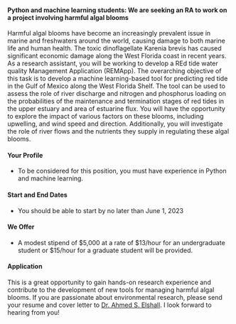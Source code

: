 #### Python and machine learning students: We are seeking an RA to work on a project involving harmful algal blooms

Harmful algal blooms have become an increasingly prevalent issue in marine and freshwaters around the world, causing damage to both marine life and human health. The toxic dinoflagellate Karenia brevis has caused significant economic damage along the West Florida coast in recent years. As a research assistant, you will be working to develop a REd tide water quality Management Application (REMApp).  The overarching objective of this task is to develop a machine learning-based tool for predicting red tide in the Gulf of Mexico along the West Florida Shelf. The tool can be used to assess the role of river discharge and nitrogen and phosphorus loading on the probabilities of the maintenance and termination stages of red tides in the upper estuary and area of estuarine flux.  You will  have the opportunity to explore the impact of various factors on these blooms, including upwelling, and wind speed and direction. Additionally, you will investigate the role of river flows and the nutrients they supply in regulating these algal blooms. 

#### Your Profile 
- To be considered for this position, you must have experience in Python and machine learning.

#### Start and End Dates
-	You should be able to start by no later than June 1, 2023

#### We Offer
- A modest stipend of $5,000 at a rate of $13/hour for an undergraduate student or $15/hour for a graduate student will be provided.

#### Application
This is a great opportunity to gain hands-on research experience and contribute to the development of new tools for managing harmful algal blooms. If you are passionate about environmental research, please send your resume and cover letter to [Dr. Ahmed S. Elshall](mailto:aelshall@fgcu.edu). I look forward to hearing from you!
